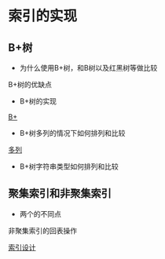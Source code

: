 # 索引的实现

## B+树

* 为什么使用B+树，和B树以及红黑树等做比较

B+树的优缺点


* B+树的实现

[B+](https://zhuanlan.zhihu.com/p/473290678)

* B+树多列的情况下如何排列和比较

[多列](https://use-the-index-luke.com/sql/where-clause/the-equals-operator/concatenated-keys)



* B+树字符串类型如何排列和比较

## 聚集索引和非聚集索引

* 两个的不同点

非聚集索引的回表操作

[索引设计](https://learn.microsoft.com/en-us/sql/relational-databases/sql-server-index-design-guide?view=sql-server-ver16)

